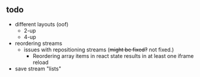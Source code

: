 ## todo

* different layouts (oof)
  * 2-up
  * 4-up
* reordering streams
  * issues with repositioning streams (~~might be fixed?~~ not fixed.)
    * Reordering array items in react state results in at least one iframe reload
* save stream "lists"
